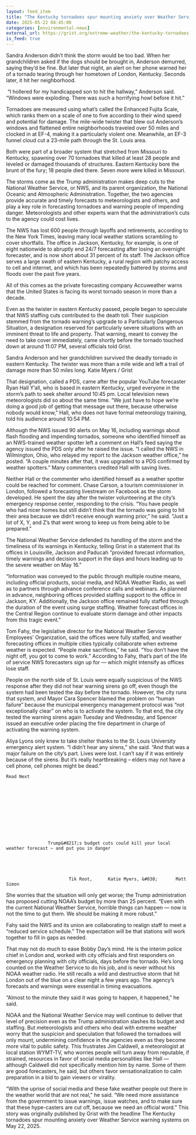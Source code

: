 ```yaml
---
layout: feed_item
title: "The Kentucky tornadoes spur mounting anxiety over Weather Service warning systems"
date: 2025-05-22 08:45:00
categories: [environmental-news]
external_url: https://grist.org/extreme-weather/the-kentucky-tornadoes-spur-mounting-anxiety-over-weather-service-warning-systems/
is_feed: true
---
```


Sandra Anderson didn’t think the storm would be too bad. When her grandchildren asked if the dogs should be brought in, Anderson demurred, saying they’d be fine. But later that night, an alert on her phone warned her of a tornado tearing through her hometown of London, Kentucky. Seconds later, it hit her neighborhood.



&nbsp;“I hollered for my handicapped son to hit the hallway,” Anderson said. “Windows were exploding. There was such a horrifying howl before it hit.”



Tornadoes are measured using what’s called the Enhanced Fujita Scale, which ranks them on a scale of one to five according to their wind speed and potential for damage. The mile-wide twister that blew out Anderson’s windows and flattened entire neighborhoods traveled over 50 miles and clocked in at EF-4, making it a particularly violent one. Meanwhile, an EF-3 funnel cloud cut a 23-mile path through the St. Louis area.



Both were part of a broader system that stretched from Missouri to Kentucky, spawning over 70 tornadoes that killed at least 28 people and leveled or damaged thousands of structures. Eastern Kentucky bore the brunt of the fury; 18 people died there. Seven more were killed in Missouri.&nbsp;



The storms come as the Trump administration makes deep cuts to the National Weather Service, or NWS, and its parent organization, the National Oceanic and Atmospheric Administration. Together, the two agencies provide accurate and timely forecasts to meteorologists and others, and play a key role in forecasting tornadoes and warning people of impending danger. Meteorologists and other experts warn that the administration’s cuts to the agency could cost lives.



The NWS has lost 600 people through layoffs and retirements, according to the New York Times, leaving many local weather stations scrambling to cover shortfalls. The office in Jackson, Kentucky, for example, is one of eight nationwide to abruptly end 24/7 forecasting after losing an overnight forecaster, and is now short about 31 percent of its staff. The Jackson office serves a large swath of eastern Kentucky, a rural region with patchy access to cell and internet, and which has been repeatedly battered by storms and floods over the past five years.&nbsp;



All of this comes as the private forecasting company Accuweather warns that the United States is facing its worst tornado season in more than a decade.



Even as the twister in eastern Kentucky passed, people began to speculate that NWS staffing cuts contributed to the death toll. Their suspicion stemmed from the tornado warning’s upgrade to a Particularly Dangerous Situation, a designation reserved for particularly severe situations with an imminent threat to life and property. That warning, meant to convey the need to take cover immediately, came shortly before the tornado touched down at around 11:07 PM, several officials told Grist.



Sandra Anderson and her grandchildren survived the deadly tornado in eastern Kentucky. The twister was more than a mile wide and left a trail of damage more than 50 miles long.
 Katie Myers / Grist



That designation, called a PDS, came after the popular YouTube forecaster Ryan Hall Y’all, who is based in eastern Kentucky, urged everyone in the storm’s path to seek shelter around 10:45 pm. Local television news meteorologists did so about the same time. “We just have to hope we’re doing a good job of getting that message out there, because otherwise nobody would know,” Hall, who does not have formal meteorology training, told his audience around 10:54 PM.



Although the NWS issued 90 alerts on May 16, including warnings about flash flooding and impending tornados, someone who identified himself as an NWS-trained weather spotter left a comment on Hall’s feed saying the agency issued the PDS only after he raised the issue. “I called the NWS in Wilmington, Ohio, who relayed my report to the Jackson weather office,” he posted. “A couple minutes after that, it was upgraded to a PDS confirmed by weather spotters.” Many commenters credited Hall with saving lives.



Neither Hall or the commenter who identified himself as a weather spotter could be reached for comment. Chase Carson, a tourism commissioner in London, followed a forecasting livestream on Facebook as the storm developed. He spent the day after the twister volunteering at the city’s emergency response center, responding to the crisis. “You have people who had nicer homes but still didn&#8217;t think that the tornado was going to hit their area because we didn&#8217;t receive enough warning prior,” he said. “Just a lot of X, Y, and Z&#8217;s that went wrong to keep us from being able to be prepared.”



The National Weather Service defended its handling of the storm and the timeliness of its warnings in Kentucky, telling Grist in a statement that its offices in Louisville, Jackson and Paducah “provided forecast information, timely warnings and decision support in the days and hours leading up to the severe weather on May 16.”



“Information was conveyed to the public through multiple routine means, including official products, social media, and NOAA Weather Radio, as well as to partners through advance conference calls and webinars. As planned in advance, neighboring offices provided staffing support to the office in Jackson, KY. Additionally, the Jackson office remained fully staffed through the duration of the event using surge staffing. Weather forecast offices in the Central Region continue to evaluate storm damage and other impacts from this tragic event.&#8221;



Tom Fahy, the legislative director for the National Weather Service Employees’ Organization, said the offices were fully staffed, and weather forecasting offices in multiple cities typically collaborate when extreme weather is expected. “People make sacrifices,” he said. “You don’t have the night off, you got to come to work.” According to Fahy, that’s part of the life of service NWS forecasters sign up for — which might intensify as offices lose staff.&nbsp;



People on the north side of St. Louis were equally suspicious of the NWS response after they did not hear warning sirens go off, even though the system had been tested the day before the tornado. However, the city runs that system, and Mayor Cara Spencer blamed the problem on “human failure” because the municipal emergency management protocol was “not exceptionally clear” on who is to activate the system. To that end, the city tested the warning sirens again Tuesday and Wednesday, and Spencer issued an executive order placing the fire department in charge of activating the warning system.&nbsp;



Aliya Lyons only knew to take shelter thanks to the St. Louis University emergency alert system. “I didn’t hear any sirens,” she said. “And that was a major failure on the city’s part. Lives were lost. I can’t say if it was entirely because of the sirens. But it’s really heartbreaking – elders may not have a cell phone, cell phones might be dead.”&nbsp;



  
    Read Next
    

      
      
                    
            
        
          
        
      
            
        
                    Trump&#8217;s budget cuts could kill your local weather forecast — and put you in danger
        
        
          
	
  
                            Tik Root,      Katie Myers, &#038;       Matt Simon              
        
      
    
  




She worries that the situation will only get worse; the Trump administration has proposed cutting NOAA’s budget by more than 25 percent. “Even with the current National Weather Service, horrible things can happen — now is not the time to gut them. We should be making it more robust.”



Fahy said the NWS and its union are collaborating to realign staff to meet a “reduced service schedule.” The expectation will be that stations will work together to fill in gaps as needed.



That may not do much to ease Bobby Day’s mind. He is the interim police chief in London and, worked with city officials and first responders on emergency planning with city officials, days before the tornado. He’s long counted on the Weather Service to do his job, and is never without his NOAA weather radio. He still recalls a wild and destructive storm that hit London out of the blue on a clear night a few years ago. The agency’s forecasts and warnings were essential in timing evacuations.



“Almost to the minute they said it was going to happen, it happened,” he said.



NOAA and the National Weather Service may well continue to deliver that level of precision even as the Trump administration slashes its budget and staffing. But meteorologists and others who deal with extreme weather worry that the suspicion and speculation that followed the tornadoes will only mount, undermining confidence in the agencies even as they become more vital to public safety. This frustrates Jim Caldwell, a meteorologist at local station WYMT-TV, who worries people will turn away from reputable, if strained, resources in favor of social media personalities like Hall — although Caldwell did not specifically mention him by name. Some of them are good forecasters, he said, but others favor sensationalization to calm preparation in a bid to gain viewers or virality.



“With the uprise of social media and these fake weather people out there in the weather world that are not real,” he said. “We need more assistance from the government to issue warnings, issue watches, and to make sure that these hype-casters are cut off, because we need an official word.”
This story was originally published by Grist with the headline The Kentucky tornadoes spur mounting anxiety over Weather Service warning systems on May 22, 2025.
